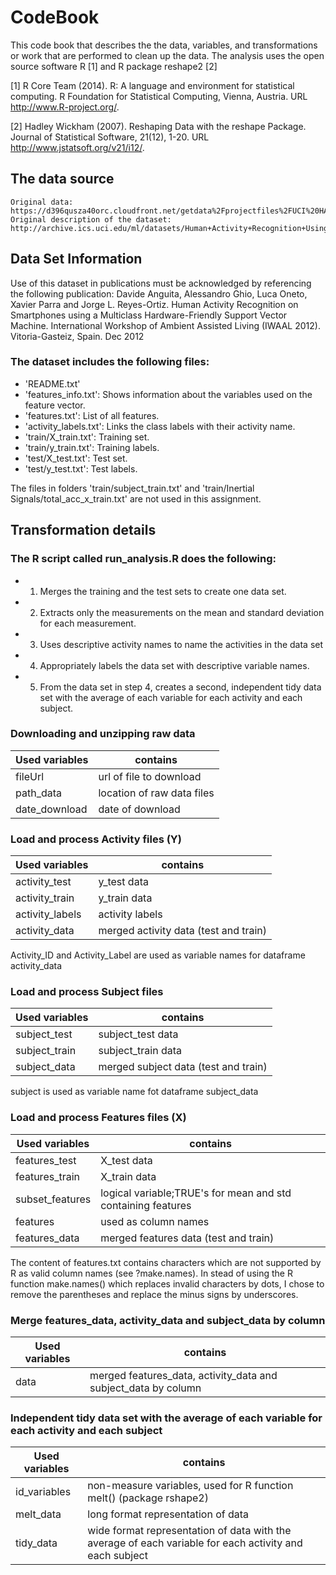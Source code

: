 # CodeBook

This code book that describes the the data, variables, and transformations or work that are performed to clean up the data.
The analysis uses the open source software R [1] and R package reshape2 [2]
 
[1] R Core Team (2014). R: A language and environment for statistical computing. R Foundation for Statistical Computing, Vienna, Austria. URL http://www.R-project.org/.
  
[2] Hadley Wickham (2007). Reshaping Data with the reshape Package. Journal of Statistical Software, 21(12), 1-20. URL http://www.jstatsoft.org/v21/i12/.


## The data source

    Original data: https://d396qusza40orc.cloudfront.net/getdata%2Fprojectfiles%2FUCI%20HAR%20Dataset.zip
    Original description of the dataset: http://archive.ics.uci.edu/ml/datasets/Human+Activity+Recognition+Using+Smartphones


## Data Set Information

Use of this dataset in publications must be acknowledged by referencing the following publication:
Davide Anguita, Alessandro Ghio, Luca Oneto, Xavier Parra and Jorge L. Reyes-Ortiz. Human Activity Recognition on Smartphones using a Multiclass Hardware-Friendly Support Vector Machine. International Workshop of Ambient Assisted Living (IWAAL 2012). Vitoria-Gasteiz, Spain. Dec 2012


### The dataset includes the following files:

- 'README.txt'
- 'features_info.txt': Shows information about the variables used on the feature vector.
- 'features.txt': List of all features.
- 'activity_labels.txt': Links the class labels with their activity name.
- 'train/X_train.txt': Training set.
- 'train/y_train.txt': Training labels.
- 'test/X_test.txt': Test set.
- 'test/y_test.txt': Test labels.

The files in folders 'train/subject_train.txt' and 'train/Inertial Signals/total_acc_x_train.txt' are not used in this assignment.


## Transformation details


### The R script called run_analysis.R does the following:
- 1. Merges the training and the test sets to create one data set.
- 2. Extracts only the measurements on the mean and standard deviation for each measurement.
- 3. Uses descriptive activity names to name the activities in the data set
- 4. Appropriately labels the data set with descriptive variable names. 
- 5. From the data set in step 4, creates a second, independent tidy data set with the average of each variable for each activity and each subject.


### Downloading and unzipping raw data

Used variables  | contains
------------- | -------------
fileUrl  | url of file to download
path_data  | location of raw data files
date_download  | date of download


### Load and process Activity files (Y)
 
Used variables  | contains
------------- | -------------
activity_test  | y_test data
activity_train  | y_train data
activity_labels  | activity labels
activity_data  | merged activity data (test and train)

Activity_ID and Activity_Label are used as variable names for dataframe activity_data


### Load and process Subject files
 
Used variables  | contains
------------- | -------------
subject_test  | subject_test data
subject_train  | subject_train data
subject_data  | merged subject data (test and train)

subject is used as variable name fot dataframe subject_data


### Load and process Features files (X)
 
Used variables  | contains
------------- | -------------
features_test  | X_test data
features_train  | X_train data
subset_features  | logical variable;TRUE's for mean and std containing features
features  | used as column names
features_data  | merged features data (test and train)

The content of features.txt contains characters which are not supported by R as valid column names (see ?make.names). In stead of using the R function make.names() which replaces invalid characters by dots, I chose to remove the parentheses and replace the minus signs by underscores.


### Merge features_data, activity_data and subject_data by column

Used variables  | contains
------------- | -------------
data  | merged features_data, activity_data and subject_data by column


### Independent tidy data set with the average of each variable for each activity and each subject

Used variables  | contains
------------- | -------------
id_variables  | non-measure variables, used for R function melt() (package rshape2)
melt_data  | long format representation of data
tidy_data  | wide format representation of data with the average of each variable for each activity and each subject







 


